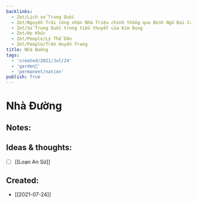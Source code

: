 ```yaml
---
backlinks:
  - Zet/Lịch sử Trung Quốc
  - Zet/Nguyễn Trãi công nhận Nhà Triệu chính thống qua Bình Ngô Đại Cáo
  - Zet/Sử Trung Quốc trong tiểu thuyết của Kim Dung
  - Zet/Họ Khúc
  - Zet/People/Lý Thế Dân
  - Zet/People/Trần Huyền Trang
title: Nhà Đường
tags:
  - 'created/2021/Jul/24'
  - 'garden🏡'
  - 'permanent/nation'
publish: True
---
```

# Nhà Đường

## Notes:


## Ideas & thoughts:
- [ ] [[Loạn An Sử]]
## Created:
- [[2021-07-24]]
